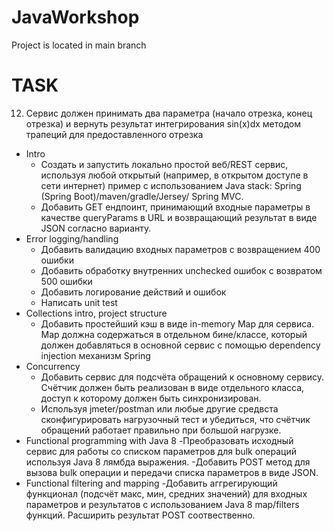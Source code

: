 # JavaWorkshop
Project is located in main branch
# TASK
12. Сервис должен принимать два параметра (начало отрезка, конец отрезка) и вернуть результат интегрирования sin(x)dx методом трапеций для предоставленного отрезка
- Intro
  - Создать и запустить локально простой веб/REST сервис, используя любой открытый (например, в открытом доступе в сети  интернет) пример с использованием Java stack: Spring (Spring Boot)/maven/gradle/Jersey/ Spring MVC. 
  - Добавить GET ендпоинт, принимающий входные параметры в качестве queryParams в URL и возвращающий результат в виде JSON согласно варианту. 
- Error logging/handling
  - Добавить валидацию входных параметров с возвращением 400 ошибки
  - Добавить обработку внутренних unchecked ошибок с возвратом 500 ошибки 
  - Добавить логирование действий и ошибок 
  - Написать unit test 
- Collections intro, project structure 
  - Добавить простейший кэш в виде in-memory Map для сервиса. Map должна содержаться в отдельном бине/классе, который должен добавляться в основной сервис с помощью dependency injection механизм Spring
- Concurrency
  -  Добавить сервис для подсчёта обращений к основному сервису. Счётчик должен быть реализован в виде отдельного класса, доступ к которому должен быть синхронизирован.
  -  Используя jmeter/postman или любые другие средвста сконфигурировать нагрузочный тест и убедиться, что счётчик обращений работает правильно при большой нагрузке.
-	Functional programming with Java 8
  -Преобразовать исходный сервис для работы со списком параметров для bulk операций используя Java 8 лямбда выражения.
  -Добавить POST метод для вызова bulk операции и передачи списка параметров в виде JSON.
-	Functional filtering and mapping
  -Добавить аггрегирующий функционал (подсчёт макс, мин, средних значений) для входных параметров и результатов с использованием Java 8 map/filters функций. Расширить результат POST соотвественно.
